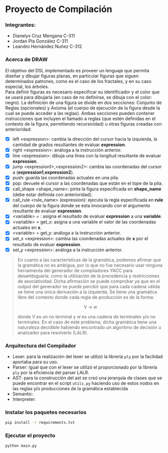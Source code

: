 # Proyecto de Compilación
### Integrantes:
* Dianelys Cruz Mengana C-311
* Jordan Pla González C-311
* Leandro Hernández Nuñez C-312

### Acerca de DRAW
El objetivo del DSL implementado es proveer un lenguaje que permita diseñar y dibujar figuras planas, en particular figuras que siguen determinados patrones, como es el caso de los fractales, y en su caso especial, los árboles.  
Para definir figuras es necesario especificar su identificador <nombre> y el color que se usará para dibujarla (en caso de no definirse, se dibuja con el color: negro). La definición de una figura se divide en dos secciones: Conjunto de Reglas (opcionales) y Axioma (el cuerpo de ejecución de la figura desde la cual se puede acceder a las reglas). Ambas secciones pueden contener instrucciones que incluyen el llamado a reglas (que estén definidas en el contexto de la figura, permitiendo recursividad) u otras figuras creadas con anterioridad:  
- [x] left \<expression>: cambia la dirección del cursor hacia la izquierda, la cantidad de grados resultantes de evaluar **expression**.
- [x] right \<expression>: análoga a la instrucción anterior.
- [x] line \<expression>: dibuja una línea con la longitud resultante de evaluar **expression**.
- [x] jump \<expression1>,\<expression2>: cambia las coordenadas del cursor a (**expression1**,**expression2**).
- [x] push: guarda las coordenadas actuales en una pila. 
- [x] pop: devuele el cursor a las coordenadas que están en el tope de la pila.
- [x] call_shape \<shape_name>: pinta la figura especificada en **shape_name** (debe estar definida con anterioridad).
- [x] call_rule \<rule_name> (expression): ejecuta la regla especificada en **rule** del cuerpo de la figura donde se esta invocando con el argumento resultante de evaluar **expression**.
- [x] \<variable> = <expression>: asigna el resultado de evaluar **expression** a una **variable**. 
- [x] \<variable> = get_x: asigna a una variable el valor de las coordenadas actuales en **x**.
- [x] \<variable> = get_y: análoga a la instrucción anterior.
- [x] set_x \<expression>: cambia las coordenadas actuales de **x** por el resultado de evaluar **expression**.
- [x] set_y \<expression>: análoga a la instrucción anterior.

> En cuanto a las características de la gramática, podemos afirmar que la gramática no es ambigua, por lo que no fue necesario usar ninguna herramienta del generador de compiladores YACC para desambiguarla: como la utilización de la precedencia y restricciones de asociatividad. Dicha afirmación se puede comprobar ya que en el output del generador se puede percibir que para cada cadena válida se tiene una única derivación a la izquierda. Se tiene una gramática libre del contexto donde cada regla de producción es de la forma:    
> <p align="center"> V → w </p>    
> donde V es un no terminal y w es una cadena de terminales y/o no terminales. En el caso de este problema, dicha gramática tiene una naturaleza decidible habiendo encontrado un algoritmo de decisión u analizador para resolverlo (LALR).

### Arquitectura del Compilador
* Lexer: para la realización del lexer se utilizó la librería ```ply``` por la facilidad aportaba para su uso.
* Parser: igual que con el lexer se utilizó el proporcionado por la librería ```ply``` por la eficiencia del parser LALR.
* AST: para la construcción del ast se creó una jerarquía de clases que se puede encontrar en el script ```utils.py``` haciendo uso de estos nodos en las reglas y/o producciones de la gramática establecida
* Semantic:
* Interpreter: 

### Instalar los paquetes necesarios
```zsh
pip install -r requirements.txt
```

### Ejecutar el proyecto
```
python main.py
```
